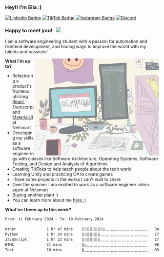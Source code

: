 ### Hey!! I'm Ella :) 

[![Linkedin Badge](https://img.shields.io/badge/-LinkedIn-0e76a8?style=flat-square&logo=Linkedin&logoColor=white)](https://www.linkedin.com/in/ella-rekow-95985a182/)
[![TikTok Badge](https://img.shields.io/badge/TikTok-Follow-blue)](https://www.tiktok.com/@ellasstudy?)
[![Instagram Badge](https://img.shields.io/badge/-Instagram-e4405f?style=flat-square&logo=Instagram&logoColor=white)](https://www.instagram.com/ellasstudy/)
[![Discord](https://img.shields.io/badge/Discord-Join!-6a0dad)](https://discord.gg/Ek3CQBp3pY)


### Happy to meet you! &nbsp; ![](https://visitor-badge.glitch.me/badge?page_id=EllaRekow.EllaRekow)

I am a software engineering student with a passion for automation and frontend development, and finding ways to improve the world with my talents and passions! 

<img align="right" alt="GIF" src="https://github.com/ellarekow/ellarekow/blob/main/ellarekowgif" width="408" height="318" />

**What I'm up to?**

- Refactoring a product's frontend utilizing [React](https://react.dev/), [Typescript](https://www.typescriptlang.org/) and [MaterialUI](https://mui.com/) at Netsmart
- Developing my skills as a software engineerings with classes like Software Architecture, Operating Systems, Software Testing, and Design and Analysis of Algorithms 
- Creating TikToks to help teach people about the tech world
- Learning Unity and practicing C# to create games
- I have some projects in the works I can't wait to share
- Over the summer I am excited to work as a software engineer intern again at Netsmart
- Buying another plant :) 
- You can learn more about me [here :)](https://www.linkedin.com/in/ella-rekow-95985a182/)

**What've I been up to this week?** 

<!--START_SECTION:waka-->

```txt
From: 11 February 2024 - To: 18 February 2024

Other              1 hr 47 mins    ⣿⣿⣿⣿⣿⣿⣿⣿⣶⣀⣀⣀⣀⣀⣀⣀⣀⣀⣀⣀⣀⣀⣀⣀⣀   34.67 %
Python             1 hr 24 mins    ⣿⣿⣿⣿⣿⣿⣷⣀⣀⣀⣀⣀⣀⣀⣀⣀⣀⣀⣀⣀⣀⣀⣀⣀⣀   27.25 %
JavaScript         1 hr 23 mins    ⣿⣿⣿⣿⣿⣿⣷⣀⣀⣀⣀⣀⣀⣀⣀⣀⣀⣀⣀⣀⣀⣀⣀⣀⣀   27.00 %
HTML               21 mins         ⣿⣶⣀⣀⣀⣀⣀⣀⣀⣀⣀⣀⣀⣀⣀⣀⣀⣀⣀⣀⣀⣀⣀⣀⣀   06.88 %
Text               10 mins         ⣷⣀⣀⣀⣀⣀⣀⣀⣀⣀⣀⣀⣀⣀⣀⣀⣀⣀⣀⣀⣀⣀⣀⣀⣀   03.33 %
```

<!--END_SECTION:waka-->

